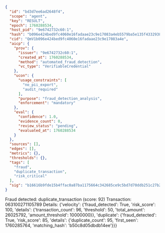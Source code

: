 ```json
{
  "id": "bd3d7ee6ad2648f4",
  "scope": "agent",
  "key": "RESULT",
  "epoch": 1760288534,
  "host_pid": "9e6742732c60:1",
  "hash": "b096e424bed9fc4060e16fadaae23c9e17083a4eb5579ba5e135f43329384762",
  "cid": "QmV1b096e424bed9fc4060e16fadaae23c9e17083a4e",
  "aicp": {
    "prov": {
      "issuer": "9e6742732c60:1",
      "created_at": 1760288534,
      "method": "automated_fraud_detection",
      "vc_type": "VerifiableCredential"
    },
    "ucon": {
      "usage_constraints": [
        "no_pii_export",
        "audit_required"
      ],
      "purpose": "fraud_detection_analysis",
      "enforcement": "mandatory"
    },
    "eval": {
      "confidence": 1.0,
      "evidence_count": 0,
      "review_status": "pending",
      "evaluated_at": 1760288534
    }
  },
  "sources": [],
  "edges": [],
  "metrics": {},
  "thresholds": {},
  "tags": [
    "fraud",
    "duplicate_transaction",
    "risk_critical"
  ],
  "sig": "b16616b9fde15b4ffac0a87ba1175664c342685ce9c5bd7d70ddb251c27b2bce"
}
```

Fraud detected: duplicate_transaction (score: 92)
Transaction: 063100271105789
Details: {'velocity': {'fraud_detected': True, 'risk_score': 100, 'details': {'transaction_count': 96, 'threshold': 50, 'total_amount': 26025792, 'amount_threshold': 10000000}}, 'duplicate': {'fraud_detected': True, 'risk_score': 85, 'details': {'duplicate_count': 95, 'first_seen': 1760285764, 'matching_hash': 'b50c8d05dbdb14ee'}}}
